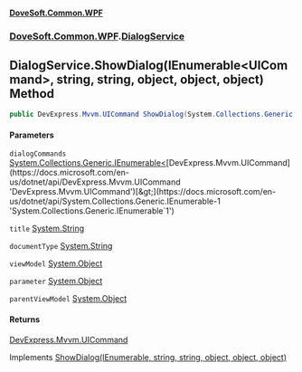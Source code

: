 #### [DoveSoft.Common.WPF](readme.md 'readme')
### [DoveSoft.Common.WPF](DoveSoft_Common_WPF.md 'DoveSoft.Common.WPF').[DialogService](DialogService.md 'DoveSoft.Common.WPF.DialogService')
## DialogService.ShowDialog(IEnumerable&lt;UICommand&gt;, string, string, object, object, object) Method
```csharp
public DevExpress.Mvvm.UICommand ShowDialog(System.Collections.Generic.IEnumerable<DevExpress.Mvvm.UICommand> dialogCommands, string title, string documentType, object viewModel, object parameter, object parentViewModel);
```
#### Parameters
<a name='DoveSoft_Common_WPF_DialogService_ShowDialog(System_Collections_Generic_IEnumerable_DevExpress_Mvvm_UICommand__string_string_object_object_object)_dialogCommands'></a>
`dialogCommands` [System.Collections.Generic.IEnumerable&lt;](https://docs.microsoft.com/en-us/dotnet/api/System.Collections.Generic.IEnumerable-1 'System.Collections.Generic.IEnumerable`1')[DevExpress.Mvvm.UICommand](https://docs.microsoft.com/en-us/dotnet/api/DevExpress.Mvvm.UICommand 'DevExpress.Mvvm.UICommand')[&gt;](https://docs.microsoft.com/en-us/dotnet/api/System.Collections.Generic.IEnumerable-1 'System.Collections.Generic.IEnumerable`1')  
  
<a name='DoveSoft_Common_WPF_DialogService_ShowDialog(System_Collections_Generic_IEnumerable_DevExpress_Mvvm_UICommand__string_string_object_object_object)_title'></a>
`title` [System.String](https://docs.microsoft.com/en-us/dotnet/api/System.String 'System.String')  
  
<a name='DoveSoft_Common_WPF_DialogService_ShowDialog(System_Collections_Generic_IEnumerable_DevExpress_Mvvm_UICommand__string_string_object_object_object)_documentType'></a>
`documentType` [System.String](https://docs.microsoft.com/en-us/dotnet/api/System.String 'System.String')  
  
<a name='DoveSoft_Common_WPF_DialogService_ShowDialog(System_Collections_Generic_IEnumerable_DevExpress_Mvvm_UICommand__string_string_object_object_object)_viewModel'></a>
`viewModel` [System.Object](https://docs.microsoft.com/en-us/dotnet/api/System.Object 'System.Object')  
  
<a name='DoveSoft_Common_WPF_DialogService_ShowDialog(System_Collections_Generic_IEnumerable_DevExpress_Mvvm_UICommand__string_string_object_object_object)_parameter'></a>
`parameter` [System.Object](https://docs.microsoft.com/en-us/dotnet/api/System.Object 'System.Object')  
  
<a name='DoveSoft_Common_WPF_DialogService_ShowDialog(System_Collections_Generic_IEnumerable_DevExpress_Mvvm_UICommand__string_string_object_object_object)_parentViewModel'></a>
`parentViewModel` [System.Object](https://docs.microsoft.com/en-us/dotnet/api/System.Object 'System.Object')  
  
#### Returns
[DevExpress.Mvvm.UICommand](https://docs.microsoft.com/en-us/dotnet/api/DevExpress.Mvvm.UICommand 'DevExpress.Mvvm.UICommand')  

Implements [ShowDialog(IEnumerable<UICommand>, string, string, object, object, object)](https://docs.microsoft.com/en-us/dotnet/api/DevExpress.Mvvm.IDialogService.ShowDialog#DevExpress_Mvvm_IDialogService_ShowDialog_System_Collections_Generic_IEnumerable{DevExpress_Mvvm_UICommand},System_String,System_String,System_Object,System_Object,System_Object_ 'DevExpress.Mvvm.IDialogService.ShowDialog(System.Collections.Generic.IEnumerable{DevExpress.Mvvm.UICommand},System.String,System.String,System.Object,System.Object,System.Object)')  
